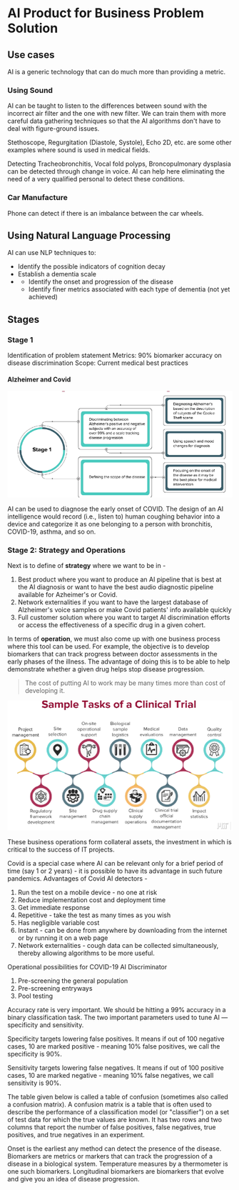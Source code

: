 # AI Product for Business Problem Solution

## Use cases

AI is a generic technology that can do much more than providing a metric.

### Using Sound
AI can be taught to listen to the differences between sound with the incorrect air filter and the one with new filter. We can train them with more careful data gathering techniques so that the AI algorithms don't have to deal with figure-ground issues.

Stethoscope, Regurgitation (Diastole, Systole), Echo 2D, etc. are some other examples where sound is used in medical fields.

Detecting Tracheobronchitis, Vocal fold polyps, Broncopulmonary dysplasia can be detected through change in voice. AI can help here eliminating the need of a very qualified personal to detect these conditions.

### Car Manufacture
Phone can detect if there is an imbalance between the car wheels.

## Using Natural Language Processing

AI can use NLP techniques to:
* Identify the possible indicators of cognition decay
* Establish a dementia scale
* - Identify the onset and progression of the disease
  - Identify finer metrics associated with each type of dementia (not yet achieved)
 
## Stages

### Stage 1
Identification of problem statement
Metrics: 90% biomarker accuracy on disease discrimination
Scope: Current medical best practices

#### Alzheimer and Covid
![Stage_1](../images/Stage1_Alzheimer.png)

AI can be used to diagnose the early onset of COVID. The design of an AI intelligence would record (i.e., listen to) human coughing behavior into a device and categorize it as one belonging to a person with bronchitis, COVID-19, asthma, and so on.

### Stage 2: Strategy and Operations

Next is to define of **strategy** where we want to be in -
1. Best product where you want to produce an AI pipeline that is best at the AI diagnosis or want to have the best audio diagnostic pipeline available for Azheimer's or Covid.
2. Network externalities if you want to have the largest database of Alzheimer's voice samples or make Covid patients' info available quickly
3. Full customer solution where you want to target AI discrimination efforts or access the effectiveness of a specific drug in a given cohert.

In terms of **operation**, we must also come up with one business process where this tool can be used. For example, the objective is to develop biomarkers that can track progress between doctor assessments in the early phases of the illness. The advantage of doing this is to be able to help demonstrate whether a given drug helps stop disease progression.
> The cost of putting AI to work may be many times more than cost of developing it.

![Operations](../images/Clinical_Trial_Ops.png)

These business operations form collateral assets, the investment in which is critical to the success of IT projects.

Covid is a special case where AI can be relevant only for a brief period of time (say 1 or 2 years) - it is possible to have its advantage in such future pandemics. Advantages of Covid AI detectors -
1. Run the test on a mobile device - no one at risk
2. Reduce implementation cost and deployment time
3. Get immediate response
4. Repetitive - take the test as many times as you wish
5. Has negligible variable cost
6. Instant - can be done from anywhere by downloading from the internet or by running it on a web page
7. Network externalities - cough data can be collected simultaneously, thereby allowing algorithms to be more useful.

Operational possibilities for COVID-19 AI Discriminator
1. Pre-screening the general population
2. Pre-screening entryways
3. Pool testing

Accuracy rate is very important. We should be hitting a 99% accuracy in a binary classification task. The two important parameters used to tune AI — specificity and sensitivity.

Specificity targets lowering false positives. It means if out of 100 negative cases, 10 are marked positive - meaning 10% false positives, we call the specificity is 90%.

Sensitivity targets lowering false negatives. It means if out of 100 positive cases, 10 are marked negative - meaning 10% false negatives, we call sensitivity is 90%.

The table given below is called a table of confusion (sometimes also called a confusion matrix). A confusion matrix is a table that is often used to describe the performance of a classification model (or "classifier") on a set of test data for which the true values are known. It has two rows and two columns that report the number of false positives, false negatives, true positives, and true negatives in an experiment.




Onset is the earliest any method can detect the presence of the disease.
Biomarkers are metrics or markers that can track the progression of a disease in a biological system. Temperature measures by a thermometer is one such biomarkers. Longitudinal biomarkers are biomarkers that evolve and give you an idea of disease progression.

